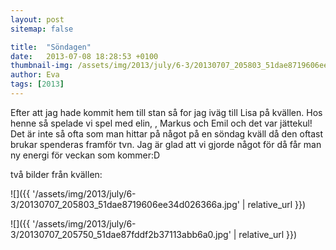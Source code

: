 ```yaml
---
layout: post
sitemap: false

title:  "Söndagen"
date:   2013-07-08 18:28:53 +0100
thumbnail-img: /assets/img/2013/july/6-3/20130707_205803_51dae8719606ee34d026366a.jpg
author: Eva
tags: [2013]
---
```


Efter att jag hade kommit hem till stan så for jag iväg till Lisa på kvällen. Hos henne så spelade vi spel med elin, , Markus och Emil och det var jättekul! Det är inte så ofta som man hittar på något på en söndag kväll då den oftast brukar spenderas framför tvn. Jag är glad att vi gjorde något för då får man ny energi för veckan som kommer:D

två bilder från kvällen:

![]({{ '/assets/img/2013/july/6-3/20130707_205803_51dae8719606ee34d026366a.jpg'  | relative_url }})

![]({{ '/assets/img/2013/july/6-3/20130707_205750_51dae87fddf2b37113abb6a0.jpg'  | relative_url }})


